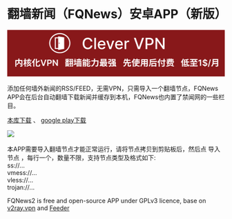 # 翻墙新闻（FQNews）安卓APP（新版）
[![](https://github.com/vpn-wiki/fanqiang/blob/master/vpn-wiki/clever-vpn.png)](https://www.clever-vpn.net)

添加任何墙外新闻的RSS/FEED，无需VPN，只需导入一个翻墙节点，FQNews APP会在后台自动翻墙下载新闻并缓存到本机，FQNews也内置了禁闻网的一些栏目。

[本库下载](https://github.com/vpn-wiki/fanqiang/releases) 、 [google play下载](https://play.google.com/store/apps/details?id=jww.feed.fqnews)

<a href="https://play.google.com/store/apps/details?id=jww.feed.fqnews"><img src="https://www.bannedbook.org/bnews/wp-content/uploads/2020/05/2.png" style="max-width:100%"></a>

本APP需要导入翻墙节点才能正常运行，请将节点拷贝到剪贴板后，然后点 导入节点 ，每行一个，数量不限，支持节点类型及格式如下:<br>
ss://...<br>
vmess://...<br>
vless://...<br>
trojan://...

FQNews2 is free and open-source APP under GPLv3 licence, base on [v2ray.vpn](https://github.com/vpn-wiki/v2ray.vpn) and [Feeder](https://github.com/spacecowboy/Feeder)



